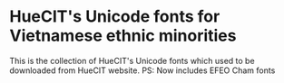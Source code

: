 # HueCIT's Unicode fonts for Vietnamese ethnic minorities

This is the collection of HueCIT's Unicode fonts which used to be downloaded from HueCIT website.
PS: Now includes EFEO Cham fonts
